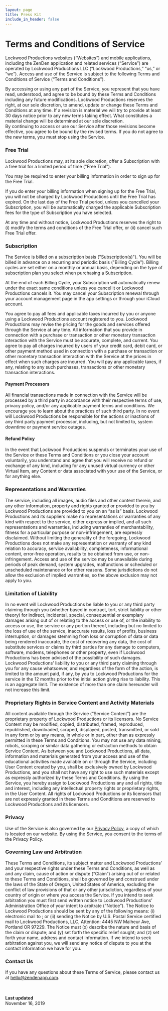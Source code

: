 ```yaml
---
layout: page
title: Press Kit
include_in_header: false
---
```


# Terms and Conditions of Service
Lockwood Productions websites (“Websites”) and mobile applications, including the ZenDen application and related services (“Service”) are operated by Lockwood Productions LLC (“Lockwood Productions,” “us,” or “we”). Access and use of the Service is subject to the following Terms and Conditions of Service (“Terms and Conditions”).<br>

By accessing or using any part of the Service, you represent that you have read, understood, and agree to be bound by these Terms and Conditions including any future modifications. Lockwood Productions reserves the right, at our sole discretion, to amend, update or change these Terms and Conditions at any time. If a revision is material we will try to provide at least 30 days notice prior to any new terms taking effect. What constitutes a material change will be determined at our sole discretion.<br> By continuing to access or use our Service after those revisions become effective, you agree to be bound by the revised terms. If you do not agree to the new terms, you must stop using the Service.

### Free Trial
Lockwood Productions may, at its sole discretion, offer a Subscription with a free trial for a limited period of time ("Free Trial").<br>

You may be required to enter your billing information in order to sign up for the Free Trial.<br>

If you do enter your billing information when signing up for the Free Trial, you will not be charged by Lockwood Productions until the Free Trial has expired. On the last day of the Free Trial period, unless you cancelled your Subscription, you will be automatically charged the applicable Subscription fees for the type of Subscription you have selected.<br>

At any time and without notice, Lockwood Productions reserves the right to (i) modify the terms and conditions of the Free Trial offer, or (ii) cancel such Free Trial offer.

### Subscription
The Service is billed on a subscription basis ("Subscription(s)"). You will be billed in advance on a recurring and periodic basis ("Billing Cycle"). Billing cycles are set either on a monthly or annual basis, depending on the type of subscription plan you select when purchasing a Subscription.<br>

At the end of each Billing Cycle, your Subscription will automatically renew under the exact same conditions unless you cancel it or Lockwood Productions cancels it. You may cancel your Subscription renewal through your account management page in the app settings or through your iCloud account.<br>

You agree to pay all fees and applicable taxes incurred by you or anyone using a Lockwood Productions account registered to you. Lockwood Productions may revise the pricing for the goods and services offered through the Service at any time. All information that you provide in connection with a purchase or transaction or other monetary transaction interaction with the Service must be accurate, complete, and current. You agree to pay all charges incurred by users of your credit card, debit card, or other payment method used in connection with a purchase or transaction or other monetary transaction interaction with the Service at the prices in effect when such charges are incurred. You will pay any applicable taxes, if any, relating to any such purchases, transactions or other monetary transaction interactions.

#### Payment Processors

All financial transactions made in connection with the Service will be processed by a third party in accordance with their respective terms of use, privacy policy, and/or any applicable payment terms and conditions. We encourage you to learn about the practices of such third party. In no event will Lockwood Productions be responsible for the actions or inactions of any third party payment processor, including, but not limited to, system downtime or payment service outages.

#### Refund Policy

In the event that Lockwood Productions suspends or terminates your use of the Service or these Terms and Conditions or you close your account voluntarily, you understand and agree that you will receive no refund or exchange of any kind, including for any unused virtual currency or other Virtual Item, any Content or data associated with your use of the Service, or for anything else.

### Representations and Warranties

The service, including all images, audio files and other content therein, and any other information, property and rights granted or provided to you by Lockwood Productions are provided to you on an “as is” basis. Lockwood Productions and its suppliers make no representations or warranties of any kind with respect to the service, either express or implied, and all such representations and warranties, including warranties of merchantability, fitness for a particular purpose or non-infringement, are expressly disclaimed. Without limiting the generality of the foregoing, Lockwood Productions does not make any representation or warranty of any kind relation to accuracy, service availability, completeness, informational content, error-free operation, results to be obtained from use, or non-infringement. Access and use of the service may be unavailable during periods of peak demand, system upgrades, malfunctions or scheduled or unscheduled maintenance or for other reasons. Some jurisdictions do not allow the exclusion of implied warranties, so the above exclusion may not apply to you.

### Limitation of Liability

In no event will Lockwood Productions be liable to you or any third party claiming through you (whether based in contract, tort, strict liability or other theory) for indirect, incidental, special, consequential or exemplary damages arising out of or relating to the access or use of, or the inability to access or use, the service or any portion thereof, including but no limited to the loss of use of the service, inaccurate results, loss of profits, business interruption, or damages stemming from loss or corruption of data or data being rendered inaccurate, the cost of recovering any data, the cost of substitute services or claims by third parties for any damage to computers, software, modems, telephones or other property, even if Lockwood Productions has been advised of the possibility of such damages. Lockwood Productions’ liability to you or any third party claiming through you for any cause whatsoever, and regardless of the form of the action, is limited to the amount paid, if any, by you to Lockwood Productions for the service in the 12 months prior to the initial action giving rise to liability. This is an aggregate limit. The existence of more than one claim hereunder will not increase this limit.

### Proprietary Rights in Service Content and Activity Materials

All content available through the Service (“Service Content”) are the proprietary property of Lockwood Productions or its licensors. No Service Content may be modified, copied, distributed, framed, reproduced, republished, downloaded, scraped, displayed, posted, transmitted, or sold in any form or by any means, in whole or in part, other than as expressly permitted in these Terms and Conditions. You may not use any data mining, robots, scraping or similar data gathering or extraction methods to obtain Service Content. As between you and Lockwood Productions, all data, information and materials generated from your access and use of the educational activities made available on or through the Service, including User Content created by you, shall be exclusively owned by Lockwood Productions, and you shall not have any right to use such materials except as expressly authorized by these Terms and Conditions. By using the Service, you hereby assign to Lockwood Productions any and all rights, title and interest, including any intellectual property rights or proprietary rights, in the User Content. All rights of Lockwood Productions or its licensors that are not expressly granted in these Terms and Conditions are reserved to Lockwood Productions and its licensors.

### Privacy

Use of the Service is also governed by our [Privacy Policy](/privacypolicy), a copy of which is located on our website. By using the Service, you consent to the terms of the Privacy Policy.

### Governing Law and Arbitration

These Terms and Conditions, its subject matter and Lockwood Productions’ and your respective rights under these Terms and Conditions, as well as and any claim, cause of action or dispute (“Claim”) arising out of or related to these Terms and Conditions, shall be governed by and construed under the laws of the State of Oregon, United States of America, excluding the conflict of law provisions of that or any other jurisdiction, regardless of your country of origin or where you access the Service. If you intend to seek arbitration you must first send written notice to Lockwood Productions’ Administration Office of your intent to arbitrate (“Notice”). The Notice to Lockwood Productions should be sent by any of the following means: (i) electronic mail to ; or (ii) sending the Notice by U.S. Postal Service certified mail to Lockwood Productions, LLC, Attention: 4445 NW Malheur Ave, Portland OR 97229. The Notice must (x) describe the nature and basis of the claim or dispute; and (y) set forth the specific relief sought; and (z) set forth your name, address and contact information. If we intend to seek arbitration against you, we will send any notice of dispute to you at the contact information we have for you.

### Contact Us
If you have any questions about these Terms of Service, please contact us at hello@zendenapp.com.

<br><br>
**Last updated**  
November 16, 2019